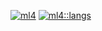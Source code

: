 [![ml4](https://github-readme-stats.vercel.app/api/?username=ml4&count_private=true&showicons=true&theme=flag-india&custom_title=stats:ml4&line_height=10)]()
[![ml4::langs](https://github-readme-stats.vercel.app/api/top-langs/?username=ml4&theme=flag-india&custom_title=lang::ml4&layout=compact)]()
